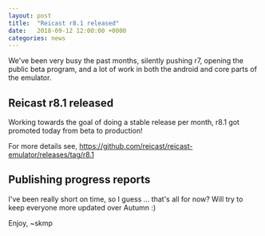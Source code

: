 ```yaml
---
layout: post
title:  "Reicast r8.1 released"
date:   2018-09-12 12:00:00 +0000
categories: news
---
```


We've been very busy the past months, silently pushing r7, opening the public beta program, and a lot of work in both the android and core parts of the emulator.

Reicast r8.1 released
---
Working towards the goal of doing a stable release per month, r8.1 got promoted today from beta to production!

For more details see, https://github.com/reicast/reicast-emulator/releases/tag/r8.1


Publishing progress reports
---
I've been really short on time, so I guess ... that's all for now? Will try to keep everyone more updated over Autumn :)

Enjoy,
~skmp
